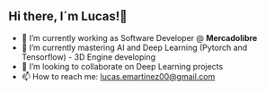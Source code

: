 ## Hi there, I´m Lucas!👋


- 🔭 I’m currently working as Software Developer @ **Mercadolibre** 
- 🌱 I’m currently mastering AI and Deep Learning (Pytorch and Tensorflow) - 3D Engine developing
- 👯 I’m looking to collaborate on Deep Learning projects
- 📫 How to reach me: lucas.emartinez00@gmail.com

